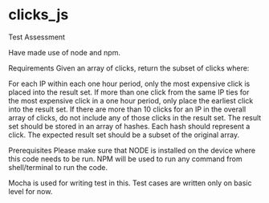 # clicks_js
Test Assessment

Have made use of node and npm.

Requirements
Given an array of clicks, return the subset of clicks where:

For each IP within each one hour period, only the most expensive click is placed into the result set.
If more than one click from the same IP ties for the most expensive click in a one hour period, only place the earliest click into the result set.
If there are more than 10 clicks for an IP in the overall array of clicks, do not include any of those clicks in the result set. The result set should be stored in an array of hashes. Each hash should represent a click.
The expected result set should be a subset of the original array.

Prerequisites
Please make sure that NODE is installed on the device where this code needs to be run. NPM will be used to run any command from shell/terminal to run the code.

Mocha is used for writing test in this. Test cases are written only on basic level for now.

